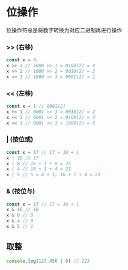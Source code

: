 # 位操作

位操作符总是将数字转换为对应二进制再进行操作


### >> (右移)
```js
const x = 8
x >> 1 // 1000 >> 1 = 0100(2) = 4
x >> 2 // 1000 >> 2 = 0010(2) = 2
x >> 3 // 1000 >> 3 = 0001(2) = 1
```

### << (左移)
```js
const x = 1 // 0001(2)
x << 1 // 0001 << 1 = 0010(2) = 2
x << 2 // 0001 << 2 = 0100(2) = 4
x << 3 // 0001 << 3 = 1000(2) = 8
```

### | (按位或)
```js
const x = 17 // 17 = 16 + 1
x | 16 // 17
x | 8 // 16 + 1 + 8 = 25
x | 4 // 16 + 1 + 4 = 21
x | 5 // 5 = 4 + 1; 16 + 1 + 4 = 21
```

### & (按位与)
```js
const x = 17 // 17 = 16 + 1
x & 16 // 16
x & 8 // 0
x & 4 // 0
x & 5 // 1
```


## 取整

```js
console.log(123.456 | 0) // 123
```

